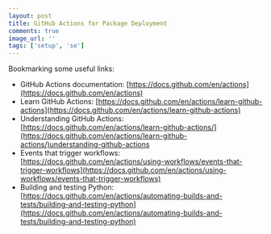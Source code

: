 ```yaml
---
layout: post
title: GitHub Actions for Package Deployment
comments: true
image_url: ''
tags: ['setup', 'se']
---
```


Bookmarking some useful links:

- GitHub Actions documentation: [https://docs.github.com/en/actions](https://docs.github.com/en/actions)
- Learn GitHub Actions: [https://docs.github.com/en/actions/learn-github-actions](https://docs.github.com/en/actions/learn-github-actions)
- Understanding GitHub Actions: [https://docs.github.com/en/actions/learn-github-actions/](https://docs.github.com/en/actions/learn-github-actions/)understanding-github-actions
- Events that trigger workflows: [https://docs.github.com/en/actions/using-workflows/events-that-trigger-workflows](https://docs.github.com/en/actions/using-workflows/events-that-trigger-workflows)
- Building and testing Python: [https://docs.github.com/en/actions/automating-builds-and-tests/building-and-testing-python](https://docs.github.com/en/actions/automating-builds-and-tests/building-and-testing-python)

